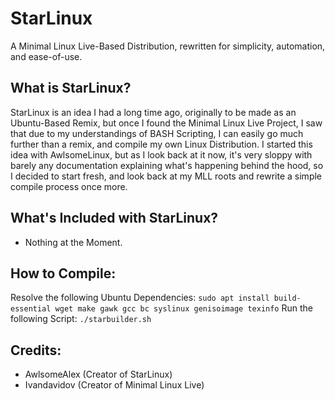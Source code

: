 # StarLinux
A Minimal Linux Live-Based Distribution, rewritten for simplicity, automation, and ease-of-use.

## What is StarLinux?
StarLinux is an idea I had a long time ago, originally to be made as an Ubuntu-Based Remix, but once I found the Minimal Linux Live Project, I saw that due to my understandings of BASH Scripting, I can easily go much further than a remix, and compile my own Linux Distribution. I started this idea with AwlsomeLinux, but as I look back at it now, it's very sloppy with barely any documentation explaining what's happening behind the hood, so I decided to start fresh, and look back at my MLL roots and rewrite a simple compile process once more. 

## What's Included with StarLinux?
* Nothing at the Moment.

## How to Compile:
Resolve the following Ubuntu Dependencies:
`sudo apt install build-essential wget make gawk gcc bc syslinux genisoimage texinfo`
Run the following Script:
`./starbuilder.sh`

## Credits:
* AwlsomeAlex (Creator of StarLinux)
* Ivandavidov (Creator of Minimal Linux Live)
